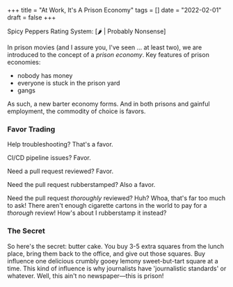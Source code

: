 +++
title = "At Work, It's A Prison Economy"
tags = []
date = "2022-02-01"
draft = false
+++

Spicy Peppers Rating System: [🌶 | Probably Nonsense]

In prison movies (and I assure you, I've seen ... at least two), we are introduced to the concept of a _prison economy_. Key features of prison economies:

- nobody has money
- everyone is stuck in the prison yard
- gangs

As such, a new barter economy forms. And in both prisons and gainful employment, the commodity of choice is favors.

### Favor Trading

Help troubleshooting? That's a favor.

CI/CD pipeline issues? Favor.

Need a pull request reviewed? Favor.

Need the pull request rubberstamped? Also a favor.

Need the pull request _thoroughly_ reviewed? Huh? Whoa, that's far too much to ask! There aren't enough cigarette cartons in the world to pay for a _thorough_ review! How's about I rubberstamp it instead?

### The Secret

So here's the secret: butter cake. You buy 3-5 extra squares from the lunch place, bring them back to the office, and give out those squares. Buy influence one delicious crumbly gooey lemony sweet-but-tart square at a time. This kind of influence is why journalists have 'journalistic standards' or whatever. Well, this ain't no newspaper—this is prison!
